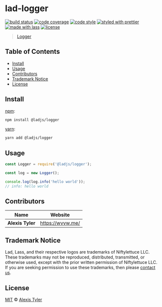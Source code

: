 # lad-logger

[![build status](https://img.shields.io/travis/ladjs/logger.svg)](https://travis-ci.org/ladjs/logger)
[![code coverage](https://img.shields.io/codecov/c/github/ladjs/logger.svg)](https://codecov.io/gh/ladjs/logger)
[![code style](https://img.shields.io/badge/code_style-XO-5ed9c7.svg)](https://github.com/sindresorhus/xo)
[![styled with prettier](https://img.shields.io/badge/styled_with-prettier-ff69b4.svg)](https://github.com/prettier/prettier)
[![made with lass](https://img.shields.io/badge/made_with-lass-95CC28.svg)](https://github.com/lassjs/lass)
[![license](https://img.shields.io/github/license/ladjs/logger.svg)](<>)

> [Logger](https://github.com/ladjs/logger/issues)


## Table of Contents

* [Install](#install)
* [Usage](#usage)
* [Contributors](#contributors)
* [Trademark Notice](#trademark-notice)
* [License](#license)


## Install

[npm][]:

```sh
npm install @ladjs/logger
```

[yarn][]:

```sh
yarn add @ladjs/logger
```


## Usage

```js
const Logger = require('@ladjs/logger');

const log = new Logger();

console.log(log.info('hello world'));
// info: hello world
```


## Contributors

| Name             | Website            |
| ---------------- | ------------------ |
| **Alexis Tyler** | <https://wvvw.me/> |


## Trademark Notice

Lad, Lass, and their respective logos are trademarks of Niftylettuce LLC.
These trademarks may not be reproduced, distributed, transmitted, or otherwise used, except with the prior written permission of Niftylettuce LLC.
If you are seeking permission to use these trademarks, then please [contact us](mailto:niftylettuce@gmail.com).


## License

[MIT](LICENSE) © [Alexis Tyler](https://wvvw.me/)


## 

[npm]: https://www.npmjs.com/

[yarn]: https://yarnpkg.com/
